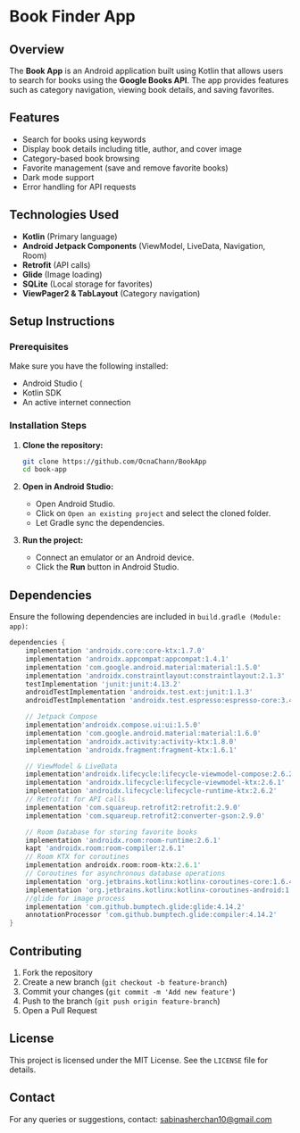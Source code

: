# Book Finder App

## Overview

The **Book App** is an Android application built using Kotlin that allows users to search for books using the **Google Books API**. The app provides features such as category navigation, viewing book details, and saving favorites.

## Features

- Search for books using keywords
- Display book details including title, author, and cover image
- Category-based book browsing
- Favorite management (save and remove favorite books)
- Dark mode support
- Error handling for API requests

## Technologies Used

- **Kotlin** (Primary language)
- **Android Jetpack Components** (ViewModel, LiveData, Navigation, Room)
- **Retrofit** (API calls)
- **Glide** (Image loading)
- **SQLite** (Local storage for favorites)
- **ViewPager2 & TabLayout** (Category navigation)

## Setup Instructions

### Prerequisites

Make sure you have the following installed:

- Android Studio (
- Kotlin SDK
- An active internet connection

### Installation Steps

1. **Clone the repository:**

   ```sh
   git clone https://github.com/OcnaChann/BookApp
   cd book-app
   ```

2. **Open in Android Studio:**

   - Open Android Studio.
   - Click on `Open an existing project` and select the cloned folder.
   - Let Gradle sync the dependencies.

3. **Run the project:**

   - Connect an emulator or an Android device.
   - Click the **Run** button in Android Studio.

## Dependencies

Ensure the following dependencies are included in `build.gradle (Module: app)`:

```gradle
dependencies {
    implementation 'androidx.core:core-ktx:1.7.0'
    implementation 'androidx.appcompat:appcompat:1.4.1'
    implementation 'com.google.android.material:material:1.5.0'
    implementation 'androidx.constraintlayout:constraintlayout:2.1.3'
    testImplementation 'junit:junit:4.13.2'
    androidTestImplementation 'androidx.test.ext:junit:1.1.3'
    androidTestImplementation 'androidx.test.espresso:espresso-core:3.4.0'

    // Jetpack Compose
    implementation'androidx.compose.ui:ui:1.5.0'
    implementation 'com.google.android.material:material:1.6.0'
    implementation 'androidx.activity:activity-ktx:1.8.0'
    implementation 'androidx.fragment:fragment-ktx:1.6.1'

    // ViewModel & LiveData
    implementation'androidx.lifecycle:lifecycle-viewmodel-compose:2.6.2'
    implementation 'androidx.lifecycle:lifecycle-viewmodel-ktx:2.6.1'
    implementation 'androidx.lifecycle:lifecycle-runtime-ktx:2.6.2'
    // Retrofit for API calls
    implementation 'com.squareup.retrofit2:retrofit:2.9.0'
    implementation 'com.squareup.retrofit2:converter-gson:2.9.0'

    // Room Database for storing favorite books
    implementation 'androidx.room:room-runtime:2.6.1'
    kapt 'androidx.room:room-compiler:2.6.1'
    // Room KTX for coroutines
    implementation androidx.room:room-ktx:2.6.1'
    // Coroutines for asynchronous database operations
    implementation 'org.jetbrains.kotlinx:kotlinx-coroutines-core:1.6.4'
    implementation 'org.jetbrains.kotlinx:kotlinx-coroutines-android:1.6.4'
    //glide for image process
    implementation 'com.github.bumptech.glide:glide:4.14.2'
    annotationProcessor 'com.github.bumptech.glide:compiler:4.14.2'
}
```

## Contributing

1. Fork the repository
2. Create a new branch (`git checkout -b feature-branch`)
3. Commit your changes (`git commit -m 'Add new feature'`)
4. Push to the branch (`git push origin feature-branch`)
5. Open a Pull Request

## License

This project is licensed under the MIT License. See the `LICENSE` file for details.

## Contact

For any queries or suggestions, contact: sabinasherchan10@gmail.com

